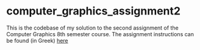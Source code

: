 # computer_graphics_assignment2

This is the codebase of my solution to the second assignment of the Computer Graphics 8th semester course. The assignment instructions can be found (in Greek) [here](./hw2/hw2_2022.pdf)
